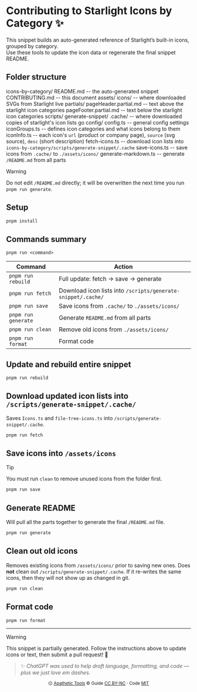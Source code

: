 # Contributing to Starlight Icons by Category ✨

This snippet builds an auto-generated reference of Starlight’s built-in icons, grouped by category.  
Use these tools to update the icon data or regenerate the final snippet README.

## Folder structure

icons-by-category/
  README.md       -- the auto-generated snippet
  CONTRIBUTING.md -- this document
  assets/
    icons/        -- where downloaded SVGs from Starlight live
    partials/
      pageHeader.partial.md -- text above the starlight icon categories
      pageFooter.partial.md -- text below the starlight icon categories
  scripts/
    generate-snippet/
      .cache/          -- where downloaded copies of starlight's icon lists go
      config/
        config.ts      -- general config settings
        iconGroups.ts  -- defines icon categories and what icons belong to them
        iconInfo.ts    -- each icon's `url` (product or company page), `source` (svg source), `desc` (short description)
        fetch-icons.ts -- download icon lists into `icons-by-category/scripts/generate-snippet/.cache`
        save-icons.ts  -- save icons from `.cache/` to `./assets/icons/`
        generate-markdown.ts -- generate `/README.md` from all parts

> [!WARNING]
> Do not edit `/README.md` directly; it will be overwritten the next time you run `pnpm run generate`.

## Setup

```bash
pnpm install
```

## Commands summary

`pnpm run <command>`

| Command | Action |
|---------|--------|
| `pnpm run rebuild` | Full update: fetch → save → generate |
| `pnpm run fetch` | Download icon lists into `/scripts/generate-snippet/.cache/` |
| `pnpm run save` | Save icons from `.cache/` to `./assets/icons/` |
| `pnpm run generate` | Generate `README.md` from all parts |
| `pnpm run clean` | Remove old icons from `./assets/icons/` |
| `pnpm run format` | Format code |

## Update and rebuild entire snippet

```bash
pnpm run rebuild
```

## Download updated icon lists into `/scripts/generate-snippet/.cache/`

Saves `Icons.ts` and `file-tree-icons.ts` into `/scripts/generate-snippet/.cache`.

```bash
pnpm run fetch
```

## Save icons into `/assets/icons`

> [!TIP]  
> You must run `clean` to remove unused icons from the folder first.

```bash
pnpm run save
```

## Generate README

Will pull all the parts together to generate the final `/README.md` file.

```bash
pnpm run generate
```

## Clean out old icons

Removes existing icons from `/assets/icons/` prior to saving new ones. Does **not** clean out `/scripts/generate-snippet/.cache`. If it re-writes the same icons, then they will not show up as changed in git.

```bash
pnpm run clean
```

## Format code

```bash
pnpm run format
```

---

> [!WARNING]
> This snippet is partially generated. Follow the instructions above to update icons or text, then submit a pull request! 🎉

> ✨ *ChatGPT was used to help draft language, formatting, and code — plus we just love em dashes.*

<p align="center">
  <sub>😐 <a href="https://github.com/apathetic-tools">Apathetic Tools</a> © 
  Guide <a href="../../../LICENSE-CONTENT">CC&nbsp;BY-NC</a> · 
  Code <a href="../../../LICENSE">MIT</a></sub>
</p>
